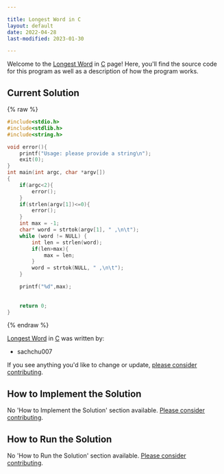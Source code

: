 ```yaml
---

title: Longest Word in C
layout: default
date: 2022-04-28
last-modified: 2023-01-30

---
```


Welcome to the [Longest Word](https://sampleprograms.io/projects/longest-word) in [C](https://sampleprograms.io/languages/c) page! Here, you'll find the source code for this program as well as a description of how the program works.

## Current Solution

{% raw %}

```c
#include<stdio.h>
#include<stdlib.h>
#include<string.h>

void error(){
    printf("Usage: please provide a string\n");
    exit(0);
}
int main(int argc, char *argv[])
{
    if(argc<2){
        error();
    }
    if(strlen(argv[1])<=0){
        error();
    }
    int max = -1;
    char* word = strtok(argv[1], " ,\n\t");
    while (word != NULL) {
        int len = strlen(word);
        if(len>max){
            max = len;
        }
        word = strtok(NULL, " ,\n\t");
    }

    printf("%d",max);
      
    
    return 0;
}
```

{% endraw %}

[Longest Word](https://sampleprograms.io/projects/longest-word) in [C](https://sampleprograms.io/languages/c) was written by:

- sachchu007

If you see anything you'd like to change or update, [please consider contributing](https://github.com/TheRenegadeCoder/sample-programs).

## How to Implement the Solution

No 'How to Implement the Solution' section available. [Please consider contributing](https://github.com/TheRenegadeCoder/sample-programs-website).

## How to Run the Solution

No 'How to Run the Solution' section available. [Please consider contributing](https://github.com/TheRenegadeCoder/sample-programs-website).